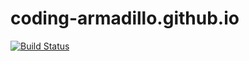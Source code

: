 # coding-armadillo.github.io

[![Build Status](https://travis-ci.org/coding-armadillo/coding-armadillo.github.io.svg?branch=develop)](https://travis-ci.org/coding-armadillo/coding-armadillo.github.io)
